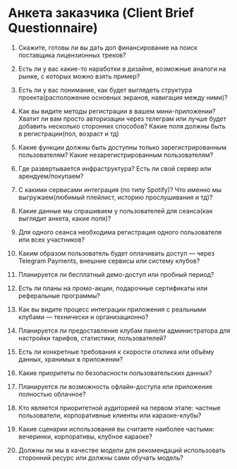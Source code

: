 # Анкета заказчика (Client Brief Questionnaire)

1. Скажите, готовы ли вы дать доп финансирование на поиск поставщика лицензионных треков?

2. Есть ли у вас какие-то наработки в дизайне, возможные аналоги на рынке, с которых можно взять пример?

3. Есть ли у вас понимание, как будет выглядеть структура проекта(расположение основных экранов, навигация между ними)?

4. Как вы видите методы регистрации в вашем мини-приложении?
Хватит ли вам просто авторизации через телеграм или лучше будет добавить несколько сторонних способов?
Какие поля должны быть в регистрации(пол, возраст и тд)

5. Какие функции должны быть доступны только зарегистрированным пользователям? Какие незарегистрированным пользователям?

6. Где развертывается инфраструктура? Есть ли свой сервер или арендуем/покупаем? 

7. С какими сервисами интеграция (по типу Spotify)?
Что именно мы выгружаем(любимый плейлист, историю прослушивания и тд)?

8. Какие данные мы спрашиваем у пользователей для сеанса(как выглядит анкета, какие поля)?

9. Для одного сеанса необходима регистрация одного пользователя или всех участников?

10. Каким образом пользователь будет оплачивать доступ — через Telegram Payments, внешние сервисы или систему клубов?

11. Планируется ли бесплатный демо-доступ или пробный период?

12. Есть ли планы на промо-акции, подарочные сертификаты или реферальные программы?

13. Как вы видите процесс интеграции приложения с реальными клубами — технически и организационно?

14. Планируется ли предоставление клубам панели администратора для настройки тарифов, статистики, пользователей?

15. Есть ли конкретные требования к скорости отклика или объёму данных, хранимых в приложении?

16. Какие приоритеты по безопасности пользовательских данных?

17. Планируется ли возможность офлайн-доступа или приложение полностью облачное?

18. Кто является приоритетной аудиторией на первом этапе: частные пользователи, корпоративные клиенты или караоке-клубы?

19. Какие сценарии использования вы считаете наиболее частыми: вечеринки, корпоративы, клубное караоке?

20. Должны ли мы в качестве модели для рекомендаций использовать сторонний ресурс или должны сами обучать модель?
 





